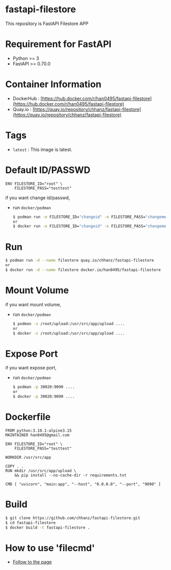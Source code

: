 # fastapi-filestore
This repository is FastAPI Filestore APP
    
# Requirement for FastAPI
* Python >= 3
* FastAPI >= 0.70.0 

# Container Information
* DockerHub : [https://hub.docker.com/r/han0495/fastapi-filestore](https://hub.docker.com/r/han0495/fastapi-filestore)   
* Quay.io : [https://quay.io/repository/chhanz/fastapi-filestore](https://quay.io/repository/chhanz/fastapi-filestore)   
   
# Tags
+ `latest` : This image is latest.
   
# Default ID/PASSWD
```
ENV FILESTORE_ID="root" \
    FILESTORE_PASS="testtest"
```
if you want change id/passwd,    
  * run `docker/podman`      
     ```bash
     $ podman run -e FILESTORE_ID="changeid" -e FILESTORE_PASS="changeme" ....
     or
     $ docker run -e FILESTORE_ID="changeid" -e FILESTORE_PASS="changeme" ....
     ```
   
# Run
```bash
$ podman run -d --name filestore quay.io/chhanz/fastapi-filestore
or
$ docker run -d --name filestore docker.io/han0495/fastapi-filestore
```
   
# Mount Volume
if you want mount volume,   
  * run `docker/podman`     
     ```bash
     $ podman -v /root/upload:/usr/src/app/upload ....
     or
     $ docker -v /root/upload:/usr/src/app/upload ....
     ```
   
# Expose Port
if you want expose port,
  * run `docker/podman`
    ```bash
    $ podman -p 30020:9090 ....
    or
    $ docker -p 30020:9090 ....
    ```
    
# Dockerfile
```docker
FROM python:3.10.1-alpine3.15
MAINTAINER han0495@gmail.com

ENV FILESTORE_ID="root" \
    FILESTORE_PASS="testtest"

WORKDIR /usr/src/app

COPY . .
RUN mkdir /usr/src/app/upload \
    && pip install --no-cache-dir -r requirements.txt

CMD [ "uvicorn", "main:app", "--host", "0.0.0.0", "--port", "9090" ]
```

# Build
```bash
$ git clone https://github.com/chhanz/fastapi-filestore.git
$ cd fastapi-filestore
$ docker build -t fastapi-filestore .
```
   
# How to use 'filecmd'
* [Follow to the page](filecmd.md)   
